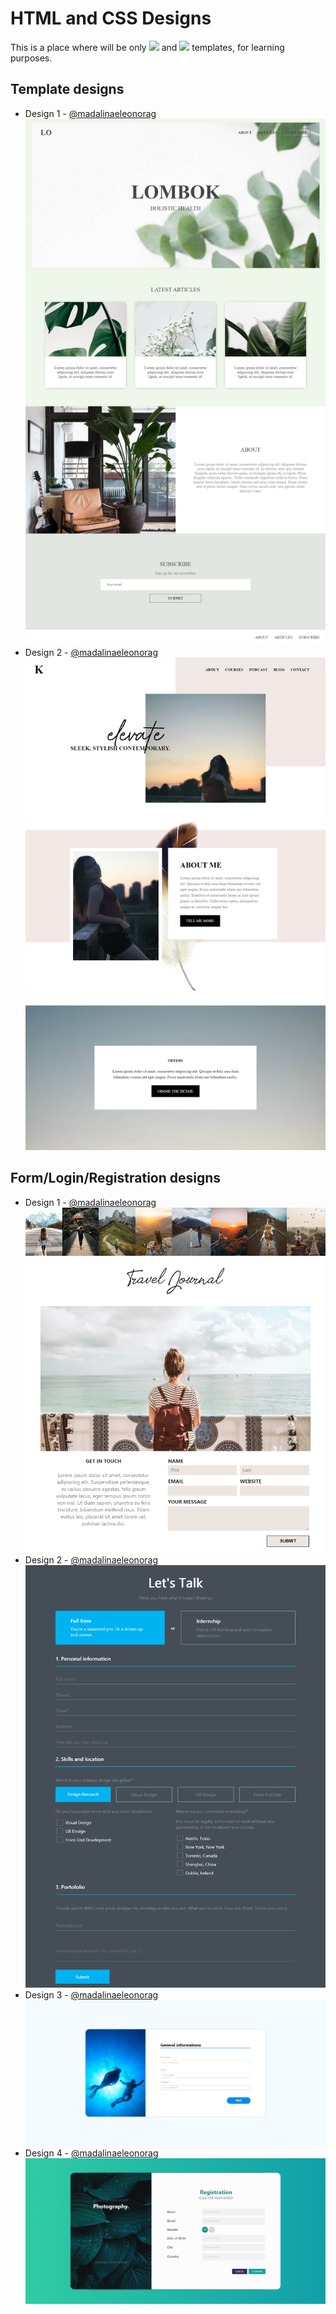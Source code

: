 # HTML and CSS Designs

This is a place where will be only ![](https://img.shields.io/badge/Code-HTML-informational?style=flat&logo=<LOGO_NAME>&logoColor=white&color=E34F26) and ![](https://img.shields.io/badge/Code-CSS-informational?style=flat&logo=<LOGO_NAME>&logoColor=white&color=1572B6) templates, for learning purposes.

## Template designs
* Design 1 - [@madalinaeleonorag](https://github.com/madalinaeleonorag)
![''](./Templates/Design1/screenshot.png)
* Design 2 - [@madalinaeleonorag](https://github.com/madalinaeleonorag)
![''](./Templates/Design2/screenshot.png)

## Form/Login/Registration designs
* Design 1 - [@madalinaeleonorag](https://github.com/madalinaeleonorag)
![''](./Forms/Design1/screenshot.png)
* Design 2 - [@madalinaeleonorag](https://github.com/madalinaeleonorag)
![''](./Forms/Design2/screenshot.png)
* Design 3 - [@madalinaeleonorag](https://github.com/madalinaeleonorag)
![''](./Forms/Design3/screenshot.png)
* Design 4 - [@madalinaeleonorag](https://github.com/madalinaeleonorag)
![''](./Forms/Design4/screenshot.png)
